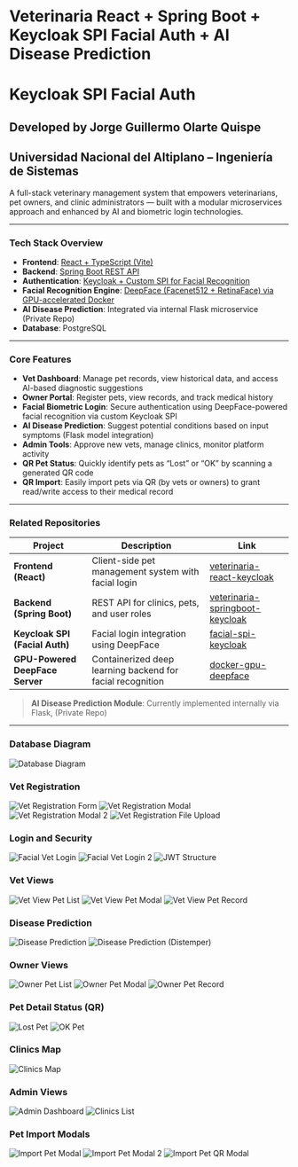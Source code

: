 # Veterinaria React + Spring Boot + Keycloak SPI Facial Auth + AI Disease Prediction

# Keycloak SPI Facial Auth

## Developed by Jorge Guillermo Olarte Quispe

## Universidad Nacional del Altiplano – Ingeniería de Sistemas

A full-stack veterinary management system that empowers veterinarians, pet owners, and clinic administrators — built with a modular microservices approach and enhanced by AI and biometric login technologies.

---

### Tech Stack Overview

- **Frontend**: [React + TypeScript (Vite)](https://github.com/ArtStyle19/veterinaria-react-keycloak)
- **Backend**: [Spring Boot REST API](https://github.com/ArtStyle19/veterinaria-springboot-keycloak)
- **Authentication**: [Keycloak + Custom SPI for Facial Recognition](https://github.com/ArtStyle19/facial-spi-keycloak)
- **Facial Recognition Engine**: [DeepFace (Facenet512 + RetinaFace) via GPU-accelerated Docker](https://github.com/ArtStyle19/docker-gpu-deepface)
- **AI Disease Prediction**: Integrated via internal Flask microservice (Private Repo)
- **Database**: PostgreSQL

---

### Core Features

- **Vet Dashboard**: Manage pet records, view historical data, and access AI-based diagnostic suggestions
- **Owner Portal**: Register pets, view records, and track medical history
- **Facial Biometric Login**: Secure authentication using DeepFace-powered facial recognition via custom Keycloak SPI
- **AI Disease Prediction**: Suggest potential conditions based on input symptoms (Flask model integration)
- **Admin Tools**: Approve new vets, manage clinics, monitor platform activity
- **QR Pet Status**: Quickly identify pets as “Lost” or “OK” by scanning a generated QR code
- **QR Import**: Easily import pets via QR (by vets or owners) to grant read/write access to their medical record

---

### Related Repositories

| Project                         | Description                                                | Link                                                                                             |
| ------------------------------- | ---------------------------------------------------------- | ------------------------------------------------------------------------------------------------ |
| **Frontend (React)**            | Client-side pet management system with facial login        | [veterinaria-react-keycloak](https://github.com/ArtStyle19/veterinaria-react-keycloak)           |
| **Backend (Spring Boot)**       | REST API for clinics, pets, and user roles                 | [veterinaria-springboot-keycloak](https://github.com/ArtStyle19/veterinaria-springboot-keycloak) |
| **Keycloak SPI (Facial Auth)**  | Facial login integration using DeepFace                    | [facial-spi-keycloak](https://github.com/ArtStyle19/facial-spi-keycloak)                         |
| **GPU-Powered DeepFace Server** | Containerized deep learning backend for facial recognition | [docker-gpu-deepface](https://github.com/ArtStyle19/docker-gpu-deepface)                         |

> **AI Disease Prediction Module**: Currently implemented internally via Flask, (Private Repo)

---

### Database Diagram

![Database Diagram](readme-images/db_diagram.jpg)

### Vet Registration

![Vet Registration Form](readme-images/vet_registration_modal_form.jpg)
![Vet Registration Modal](readme-images/vet_registration_modal.jpg)
![Vet Registration Modal 2](readme-images/vet_registration_modal2.jpg)
![Vet Registration File Upload](readme-images/vet_registration_modal_file.jpg)

### Login and Security

![Facial Vet Login](readme-images/facial_vet_login.jpg)
![Facial Vet Login 2](readme-images/facial_vet_login2.jpg)
![JWT Structure](readme-images/jwt.jpg)

### Vet Views

![Vet View Pet List](readme-images/vet_view_pet_list.jpg)
![Vet View Pet Modal](readme-images/vet_view_pet_modal.jpg)
![Vet View Pet Record](readme-images/vet_view_pet_record.jpg)

### Disease Prediction

![Disease Prediction](readme-images/vet_view_disease_prediction.jpg)
![Disease Prediction (Distemper)](readme-images/vet_view_disease_prediction_distemper.jpg)

### Owner Views

![Owner Pet List](readme-images/owner_view_pet_list.jpg)
![Owner Pet Modal](readme-images/owner_view_pet_modal.jpg)
![Owner Pet Record](readme-images/owner_view_pet_record.jpg)

### Pet Detail Status (QR)

![Lost Pet](readme-images/lost_pet.jpg)
![OK Pet](readme-images/ok_pet.jpg)

### Clinics Map

![Clinics Map](readme-images/clinics_map.jpg)

### Admin Views

![Admin Dashboard](readme-images/admin_view_dashboard.jpg)
![Clinics List](readme-images/admin_view_clinics_list.jpg)

### Pet Import Modals

![Import Pet Modal](readme-images/import_pet_modal.jpg)
![Import Pet Modal 2](readme-images/import_pet_modal2.jpg)
![Import Pet QR Modal](readme-images/import_pet_modalQR.jpg)
